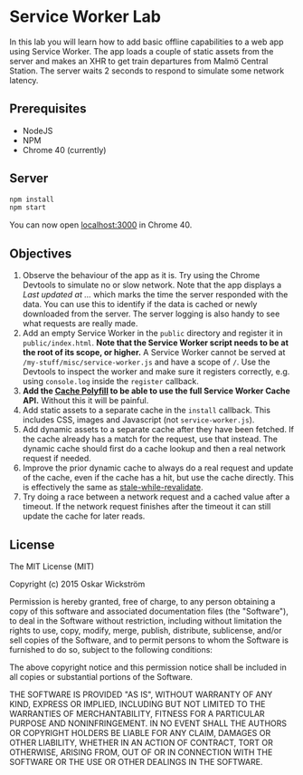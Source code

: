# Service Worker Lab

In this lab you will learn how to add basic offline capabilities to a web app
using Service Worker. The app loads a couple of static assets from the server
and makes an XHR to get train departures from Malmö Central Station. The server
waits 2 seconds to respond to simulate some network latency.

## Prerequisites

* NodeJS
* NPM
* Chrome 40 (currently)

## Server

```bash
npm install
npm start
```

You can now open [localhost:3000](http://localhost:3000) in Chrome 40.

## Objectives

1. Observe the behaviour of the app as it is. Try using the Chrome Devtools to
   simulate no or slow network. Note that the app displays a *Last updated at
   ...* which marks the time the server responded with the data. You can use this
   to identify if the data is cached or newly downloaded from the server. The
   server logging is also handy to see what requests are really made.
1. Add an empty Service Worker in the `public` directory and register it in
   `public/index.html`. **Note that the Service Worker script needs to be at the
   root of its scope, or higher.** A Service Worker cannot be served at
   `/my-stuff/misc/service-worker.js` and have a scope of `/`. Use the Devtools
   to inspect the worker and make sure it registers correctly, e.g. using
   `console.log` inside the `register` callback.
1. **Add the [Cache Polyfill](https://github.com/coonsta/cache-polyfill) to be
   able to use the full Service Worker Cache API.** Without this it will be
   painful.
1. Add static assets to a separate cache in the `install` callback. This
   includes CSS, images and Javascript (not `service-worker.js`).
1. Add dynamic assets to a separate cache after they have been fetched. If the
   cache already has a match for the request, use that instead. The dynamic cache
   should first do a cache lookup and then a real network request if needed.
1. Improve the prior dynamic cache to always do a real request and update of the
   cache, even if the cache has a hit, but use the cache directly. This is
   effectively the same as
   [stale-while-revalidate](https://www.mnot.net/blog/2014/06/01/chrome_and_stale-while-revalidate).
1. Try doing a race between a network request and a cached value after a
   timeout. If the network request finishes after the timeout it can still
   update the cache for later reads.

## License

The MIT License (MIT)

Copyright (c) 2015 Oskar Wickström

Permission is hereby granted, free of charge, to any person obtaining a copy
of this software and associated documentation files (the "Software"), to deal
in the Software without restriction, including without limitation the rights
to use, copy, modify, merge, publish, distribute, sublicense, and/or sell
copies of the Software, and to permit persons to whom the Software is
furnished to do so, subject to the following conditions:

The above copyright notice and this permission notice shall be included in
all copies or substantial portions of the Software.

THE SOFTWARE IS PROVIDED "AS IS", WITHOUT WARRANTY OF ANY KIND, EXPRESS OR
IMPLIED, INCLUDING BUT NOT LIMITED TO THE WARRANTIES OF MERCHANTABILITY,
FITNESS FOR A PARTICULAR PURPOSE AND NONINFRINGEMENT. IN NO EVENT SHALL THE
AUTHORS OR COPYRIGHT HOLDERS BE LIABLE FOR ANY CLAIM, DAMAGES OR OTHER
LIABILITY, WHETHER IN AN ACTION OF CONTRACT, TORT OR OTHERWISE, ARISING FROM,
OUT OF OR IN CONNECTION WITH THE SOFTWARE OR THE USE OR OTHER DEALINGS IN
THE SOFTWARE.
